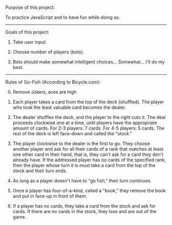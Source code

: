 Purpose of this project:

To practice JavaScript and to have fun while doing so.

***

Goals of this project:

1. Take user input.

2. Choose number of players (bots).

3. Bots should make somewhat intelligent choices... Somewhat... I'll do my best.

***

Rules of Go-Fish (According to Bicycle.com):

0. Remove Jokers, aces are high

1. Each player takes a card from the top of the deck (shuffled). The player who took the least valuable card becomes the dealer.

2. The dealer shuffles the deck, and the player to the right cuts it. The deal proceeds clockwise one at a time, until players have the appropriate amount of cards. For 2-3 players: 7 cards. For 4-5 players: 5 cards. The rest of the deck is left face-down and called the "stock."

3. The player clockwise to the dealer is the first to go. They choose another player and ask for all their cards of a rank that matches at least one other card in their hand; that is, they can't ask for a card they don't already have. If the addressed player has no cards of the specified rank, then the player whose turn it is must take a card from the top of the stock and their turn ends.

4. As long as a player doesn't have to "go fish," their turn continues.

5. Once a player has four-of-a-kind, called a "book," they remove the book and put in face-up in front of them.

6. If a player has no cards, they take a card from the stock and ask for cards. If there are no cards in the stock, they lose and are out of the game.